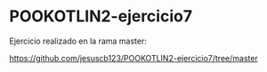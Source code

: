 # POOKOTLIN2-ejercicio7

Ejercicio realizado en la rama master:

https://github.com/jesuscb123/POOKOTLIN2-ejercicio7/tree/master
